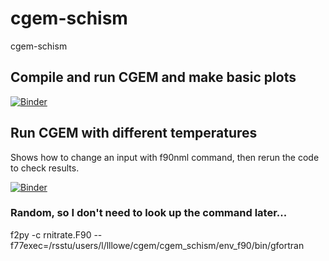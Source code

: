 # cgem-schism

cgem-schism


## Compile and run CGEM and make basic plots
[![Binder](https://mybinder.org/badge_logo.svg)](https://mybinder.org/v2/gh/lisalenorelowe/cgem-schism.git/HEAD?labpath=cgem.ipynb)


## Run CGEM with different temperatures
Shows how to change an input with f90nml command, then rerun the code to check results.

[![Binder](https://mybinder.org/badge_logo.svg)](https://mybinder.org/v2/gh/lisalenorelowe/cgem-schism.git/HEAD?labpath=cgem_testing.ipynb)


### Random, so I don't need to look up the command later...
f2py -c rnitrate.F90 --f77exec=/rsstu/users/l/lllowe/cgem/cgem_schism/env_f90/bin/gfortran
